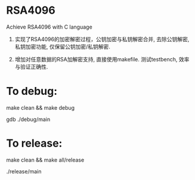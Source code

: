 <!--
 * @Author: your name
 * @Date: 2021-10-12 18:47:43
 * @LastEditTime: 2021-10-18 09:48:57
 * @LastEditors: Please set LastEditors
 * @Description: In User Settings Edit
 * @FilePath: \RSA\RSA4096\README.md
-->
# RSA4096
Achieve RSA4096 with C language

1. 实现了RSA4096的加密解密过程，公钥加密与私钥解密合并, 去除公钥解密, 私钥加密功能, 仅保留公钥加密/私钥解密. 

2. 增加对任意数据的RSA加解密支持, 直接使用makefile. 测试testbench, 效率与验证正确性.
# To debug:
make clean && make debug

gdb ./debug/main
# To release:
make clean && make all/release

./release/main
